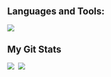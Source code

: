 
<div>
  <h2> Languages and Tools:</h2>
  <a href="https://skillicons.dev">
    <img src="https://skillicons.dev/icons?i=c,cpp,python,nodejs,mysql,html,css" />
  </a>
</div>
<div> 
  <h2 align="left" id="macropower-tech">My Git Stats</h2> 
  <div style="space-arround: 5px">
    <img src="https://github-readme-stats.vercel.app/api?username=joaoPAndrade&show_icons=true&theme=tokyonight" style="margin-right: 5px;" />
    <img src="https://github-readme-stats.vercel.app/api/top-langs/?username=joaoPAndrade&theme=tokyonight" /> 
  </div>
</div> 


